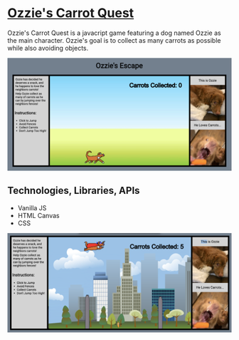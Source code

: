 # [Ozzie's Carrot Quest](https://claytonjones839.github.io/OzziesCarrotQuest/)



Ozzie's Carrot Quest is a javacript game featuring a dog named Ozzie as the main character. Ozzie's goal is to collect as many carrots as possible while also avoiding objects.

![Screenshot 2](./assets/images/screenshot2.png)

## Technologies, Libraries, APIs
- Vanilla JS
- HTML Canvas
- CSS


<!-- ![Screenshot 1](./assets/images/screenshot1.png) -->
<!-- ![Screenshot 3](./assets/images/screenshot3.png) -->
![Screenshot 4](./assets/images/screenshot4.png)

